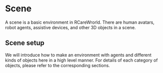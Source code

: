 # Scene
A scene is a basic environment in RCareWrorld. There are human avatars, robot agents, assistive devices, and other 3D objects in a scene.
## Scene setup
We will introduce how to make an environment with agents and different kinds of objects here in a high level manner. For details of each category of objects, please refer to the corresponding sections.


